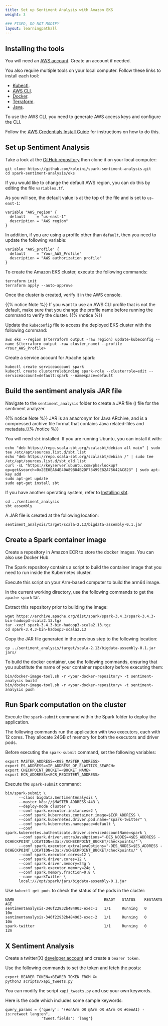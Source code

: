 ```yaml
---
title: Set up Sentiment Analysis with Amazon EKS
weight: 3

### FIXED, DO NOT MODIFY
layout: learningpathall
---
```


## Installing the tools

You will need an [AWS account](https://docs.aws.amazon.com/accounts/latest/reference/manage-acct-creating.html). Create an account if needed. 

You also require multiple tools on your local computer. Follow these links to install each tool:

* [Kubectl](/install-guides/kubectl/).
* [AWS CLI](/install-guides/aws-cli/).
* [Docker](/install-guides/docker/).
* [Terraform](/install-guides/terraform/).
* [Java](/install-guides/java/).

To use the AWS CLI, you need to generate AWS access keys and configure the CLI. 

Follow the [AWS Credentials Install Guide](/install-guides/aws_access_keys/) for instructions on how to do this. 

## Set up Sentiment Analysis

Take a look at the [GitHub repository](https://github.com/koleini/spark-sentiment-analysis) then clone it on your local computer:

```console
git clone https://github.com/koleini/spark-sentiment-analysis.git
cd spark-sentiment-analysis/eks
```

If you would like to change the default AWS region, you can do this by editing the file `variables.tf`.

As you will see, the default value is at the top of the file and is set to `us-east-1`:

```output
variable "AWS_region" {
  default     = "us-east-1"
  description = "AWS region"
}
```

In addition, if you are using a profile other than `default`, then you need to update the following variable:

```output
variable "AWS_profile" {
  default     = "Your_AWS_Profile"
  description = "AWS authorization profile"
}
```

To create the Amazon EKS cluster, execute the following commands:

```console
terraform init
terraform apply --auto-approve
```

Once the cluster is created, verify it in the AWS console.

{{% notice Note %}}
If you want to use an AWS CLI profile that is not the default, make sure that you change the profile name before running the command to verify the cluster.
{{% /notice %}} 

Update the `kubeconfig` file to access the deployed EKS cluster with the following command:

```console
aws eks --region $(terraform output -raw region) update-kubeconfig --name $(terraform output -raw cluster_name) --profile <Your_AWS_Profile>
```

Create a service account for Apache spark:

```console
kubectl create serviceaccount spark
kubectl create clusterrolebinding spark-role --clusterrole=edit --serviceaccount=default:spark --namespace=default
```

## Build the sentiment analysis JAR file

Navigate to the `sentiment_analysis` folder to create a JAR file () file for the sentiment analyzer.

{{% notice Note %}}
JAR is an anacronym for Java ARchive, and is a compressed archive file format that contains Java related-files and metadata.{{% /notice %}}

You will need `sbt` installed. If you are running Ubuntu, you can install it with:

```console
echo "deb https://repo.scala-sbt.org/scalasbt/debian all main" | sudo tee /etc/apt/sources.list.d/sbt.list
echo "deb https://repo.scala-sbt.org/scalasbt/debian /" | sudo tee /etc/apt/sources.list.d/sbt_old.list
curl -sL "https://keyserver.ubuntu.com/pks/lookup?op=get&search=0x2EE0EA64E40A89B84B2DF73499E82A75642AC823" | sudo apt-key add
sudo apt-get update
sudo apt-get install sbt
```

If you have another operating system, refer to [Installing sbt](https://www.scala-sbt.org/1.x/docs/Setup.html).

```console
cd ../sentiment_analysis
sbt assembly
```

A JAR file is created at the following location:

```console
sentiment_analysis/target/scala-2.13/bigdata-assembly-0.1.jar
```

## Create a Spark container image

Create a repository in Amazon ECR to store the docker images. You can also use Docker Hub.

The Spark repository contains a script to build the container image that you need to run inside the Kubernetes cluster. 

Execute this script on your Arm-based computer to build the arm64 image.

In the current working directory, use the following commands to get the `apache spark` tar. 

Extract this repository prior to building the image:

```console
wget https://archive.apache.org/dist/spark/spark-3.4.3/spark-3.4.3-bin-hadoop3-scala2.13.tgz
tar -xvzf spark-3.4.3-bin-hadoop3-scala2.13.tgz
cd spark-3.4.3-bin-hadoop3-scala2.13
```

Copy the JAR file generated in the previous step to the following location:

```console
cp ../sentiment_analysis/target/scala-2.13/bigdata-assembly-0.1.jar jars/
```

To build the docker container, use the following commands, ensuring that you substitute the name of your container repository before executing them:

```console
bin/docker-image-tool.sh -r <your-docker-repository> -t sentiment-analysis build
bin/docker-image-tool.sh -r <your-docker-repository> -t sentiment-analysis push
```

## Run Spark computation on the cluster

Execute the `spark-submit` command within the Spark folder to deploy the application. 

The following commands run the application with two executors, each with 12 cores. They allocate 24GB of memory for both the executors and driver pods.

 Before executing the `spark-submit` command, set the following variables:

```console
export MASTER_ADDRESS=<K8S_MASTER_ADDRESS>
export ES_ADDRESS=<IP_ADDRESS_OF_ELASTICS_SEARCH>
export CHECKPOINT_BUCKET=<BUCKET_NAME>
export ECR_ADDRESS=<ECR_REGISTERY_ADDRESS>
```

Execute the `spark-submit` command:

```console
bin/spark-submit \
      --class bigdata.SentimentAnalysis \
      --master k8s://$MASTER_ADDRESS:443 \
      --deploy-mode cluster \
      --conf spark.executor.instances=2 \
      --conf spark.kubernetes.container.image=$ECR_ADDRESS \
      --conf spark.kubernetes.driver.pod.name="spark-twitter" \
      --conf spark.kubernetes.namespace=default \
      --conf spark.kubernetes.authenticate.driver.serviceAccountName=spark \
      --conf spark.driver.extraJavaOptions="-DES_NODES=4$ES_ADDRESS -DCHECKPOINT_LOCATION=s3a://$CHECKPOINT_BUCKET/checkpoints/" \
      --conf spark.executor.extraJavaOptions="-DES_NODES=$ES_ADDRESS -DCHECKPOINT_LOCATION=s3a://$CHECKPOINT_BUCKET/checkpoints/" \
      --conf spark.executor.cores=12 \
      --conf spark.driver.cores=12 \
      --conf spark.driver.memory=24g \
      --conf spark.executor.memory=24g \
      --conf spark.memory.fraction=0.8 \
      --name sparkTwitter \
      local:///opt/spark/jars/bigdata-assembly-0.1.jar
```

Use `kubectl get pods` to check the status of the pods in the cluster:

```output
NAME                                        READY   STATUS    RESTARTS   AGE
sentimentanalysis-346f22932b484903-exec-1   1/1     Running   0          10m
sentimentanalysis-346f22932b484903-exec-2   1/1     Running   0          10m
spark-twitter                               1/1     Running   0          12m
```

## X Sentiment Analysis

Create a twitter(X) [developer account](https://developer.x.com/en/docs/x-api/getting-started/getting-access-to-the-x-api) and create a `bearer token`. 

Use the following commands to set the token and fetch the posts:

```console
export BEARER_TOKEN=<BEARER_TOKEN_FROM_X>
python3 scripts/xapi_tweets.py
```

You can modify the script `xapi_tweets.py` and use your own keywords. 

Here is the code which includes some sample keywords: 

```output
query_params = {'query': "(#onArm OR @Arm OR #Arm OR #GenAI) -is:retweet lang:en",
                'tweet.fields': 'lang'}
```
